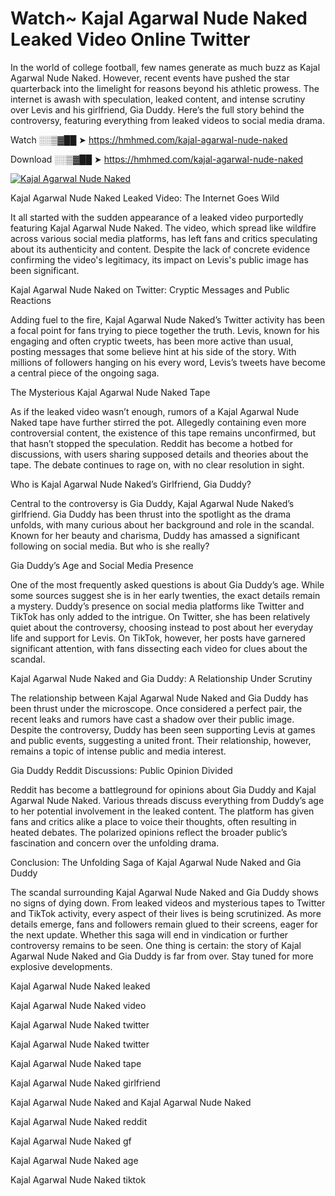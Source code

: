 # Watch~ Kajal Agarwal Nude Naked Leaked Video Online Twitter

In the world of college football, few names generate as much buzz as Kajal Agarwal Nude Naked. However, recent events have pushed the star quarterback into the limelight for reasons beyond his athletic prowess. The internet is awash with speculation, leaked content, and intense scrutiny over Levis and his girlfriend, Gia Duddy. Here’s the full story behind the controversy, featuring everything from leaked videos to social media drama.

Watch ░░▒▓██ ➤ https://hmhmed.com/kajal-agarwal-nude-naked

Download ░░▒▓██ ➤ https://hmhmed.com/kajal-agarwal-nude-naked

[![Kajal Agarwal Nude Naked](https://i.imgur.com/dJHk4Zq.gif)](https://hmhmed.com/kajal-agarwal-nude-naked)

Kajal Agarwal Nude Naked Leaked Video: The Internet Goes Wild

It all started with the sudden appearance of a leaked video purportedly featuring Kajal Agarwal Nude Naked. The video, which spread like wildfire across various social media platforms, has left fans and critics speculating about its authenticity and content. Despite the lack of concrete evidence confirming the video's legitimacy, its impact on Levis's public image has been significant.

Kajal Agarwal Nude Naked on Twitter: Cryptic Messages and Public Reactions

Adding fuel to the fire, Kajal Agarwal Nude Naked’s Twitter activity has been a focal point for fans trying to piece together the truth. Levis, known for his engaging and often cryptic tweets, has been more active than usual, posting messages that some believe hint at his side of the story. With millions of followers hanging on his every word, Levis’s tweets have become a central piece of the ongoing saga.

The Mysterious Kajal Agarwal Nude Naked Tape

As if the leaked video wasn’t enough, rumors of a Kajal Agarwal Nude Naked tape have further stirred the pot. Allegedly containing even more controversial content, the existence of this tape remains unconfirmed, but that hasn’t stopped the speculation. Reddit has become a hotbed for discussions, with users sharing supposed details and theories about the tape. The debate continues to rage on, with no clear resolution in sight.

Who is Kajal Agarwal Nude Naked’s Girlfriend, Gia Duddy?

Central to the controversy is Gia Duddy, Kajal Agarwal Nude Naked’s girlfriend. Gia Duddy has been thrust into the spotlight as the drama unfolds, with many curious about her background and role in the scandal. Known for her beauty and charisma, Duddy has amassed a significant following on social media. But who is she really?

Gia Duddy’s Age and Social Media Presence

One of the most frequently asked questions is about Gia Duddy’s age. While some sources suggest she is in her early twenties, the exact details remain a mystery. Duddy’s presence on social media platforms like Twitter and TikTok has only added to the intrigue. On Twitter, she has been relatively quiet about the controversy, choosing instead to post about her everyday life and support for Levis. On TikTok, however, her posts have garnered significant attention, with fans dissecting each video for clues about the scandal.

Kajal Agarwal Nude Naked and Gia Duddy: A Relationship Under Scrutiny

The relationship between Kajal Agarwal Nude Naked and Gia Duddy has been thrust under the microscope. Once considered a perfect pair, the recent leaks and rumors have cast a shadow over their public image. Despite the controversy, Duddy has been seen supporting Levis at games and public events, suggesting a united front. Their relationship, however, remains a topic of intense public and media interest.

Gia Duddy Reddit Discussions: Public Opinion Divided

Reddit has become a battleground for opinions about Gia Duddy and Kajal Agarwal Nude Naked. Various threads discuss everything from Duddy’s age to her potential involvement in the leaked content. The platform has given fans and critics alike a place to voice their thoughts, often resulting in heated debates. The polarized opinions reflect the broader public’s fascination and concern over the unfolding drama.

Conclusion: The Unfolding Saga of Kajal Agarwal Nude Naked and Gia Duddy

The scandal surrounding Kajal Agarwal Nude Naked and Gia Duddy shows no signs of dying down. From leaked videos and mysterious tapes to Twitter and TikTok activity, every aspect of their lives is being scrutinized. As more details emerge, fans and followers remain glued to their screens, eager for the next update. Whether this saga will end in vindication or further controversy remains to be seen. One thing is certain: the story of Kajal Agarwal Nude Naked and Gia Duddy is far from over. Stay tuned for more explosive developments.

Kajal Agarwal Nude Naked leaked

Kajal Agarwal Nude Naked video

Kajal Agarwal Nude Naked twitter

Kajal Agarwal Nude Naked twitter

Kajal Agarwal Nude Naked tape

Kajal Agarwal Nude Naked girlfriend

Kajal Agarwal Nude Naked and Kajal Agarwal Nude Naked

Kajal Agarwal Nude Naked reddit

Kajal Agarwal Nude Naked gf

Kajal Agarwal Nude Naked age

Kajal Agarwal Nude Naked tiktok